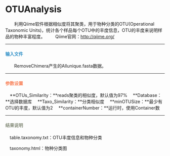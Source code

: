 # OTUAnalysis
　　利用Qiime软件根据相似度将其聚类，用于物种分类的OTU(Operational Taxonomic Units)，统计各个样品每个OTU中的丰度信息，OTU的丰度来说明样品的物种丰富程度。
　　Qiime官网：http://qiime.org/
***
#### **<i class="fa fa-dot-circle-o" aria-hidden="true" style="color:#3090C7"></i><span style="color:#3090C7"> 输入文件**

　　RemoveChimera产生的Allunique.fasta数据。

***
#### **<i class="fa fa-cog" aria-hidden="true" style="color:#F88158"></i> <span style="color:#F88158">参数设置**
　**OTUs_Similarity：**reads聚类的相似度，默认值为97%
　**Database：**选择数据库
　**Taxo_Similarity：**分类相似度
　**minOTUSize：**最少有OTU的丰度，默认值为2
　**containerNumber：**运行时，使用Container数

***
#### **<i class="fa fa-file-text" aria-hidden="true" style="color:#848b79"></i><span style="color:#848b79"> 结果说明**
　table.taxonomy.txt：OTU丰度信息和物种分类
<div style="text-align:center"><img data-src="1.png" width="600px"  ></img></div>
　taxonomy.html：物种分类图
<div style="text-align:center"><img data-src="2.png" width="500px"  ></img></div>

